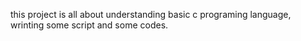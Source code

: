 this project is all about understanding basic c programing language, wrinting some script and some codes.
